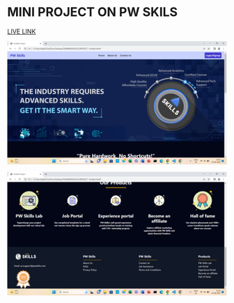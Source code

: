 # MINI PROJECT ON PW SKILS

[LIVE LINK](https://648bc2f7dc1be018559b6929--teal-otter-df875f.netlify.app/)

![IMG](https://github.com/kapilsarkar/TAILWIND-CSS/blob/main/PROJECT-1/images/IMG1.png)

![img](https://github.com/kapilsarkar/TAILWIND-CSS/blob/main/PROJECT-1/images/IMG2.png)